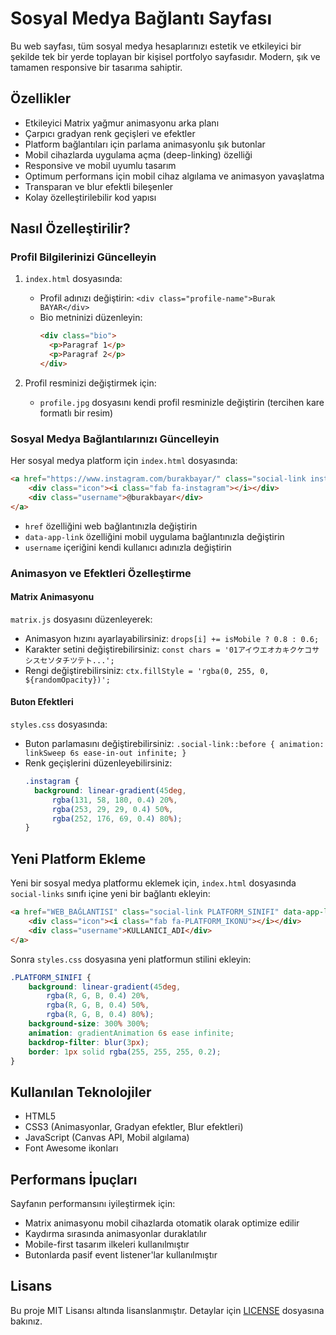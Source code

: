 # Sosyal Medya Bağlantı Sayfası

Bu web sayfası, tüm sosyal medya hesaplarınızı estetik ve etkileyici bir şekilde tek bir yerde toplayan bir kişisel portfolyo sayfasıdır. Modern, şık ve tamamen responsive bir tasarıma sahiptir.


## Özellikler

- Etkileyici Matrix yağmur animasyonu arka planı
- Çarpıcı gradyan renk geçişleri ve efektler
- Platform bağlantıları için parlama animasyonlu şık butonlar
- Mobil cihazlarda uygulama açma (deep-linking) özelliği
- Responsive ve mobil uyumlu tasarım
- Optimum performans için mobil cihaz algılama ve animasyon yavaşlatma
- Transparan ve blur efektli bileşenler
- Kolay özelleştirilebilir kod yapısı

## Nasıl Özelleştirilir?

### Profil Bilgilerinizi Güncelleyin

1. `index.html` dosyasında:
   - Profil adınızı değiştirin: `<div class="profile-name">Burak BAYAR</div>`
   - Bio metninizi düzenleyin: 
     ```html
     <div class="bio">
       <p>Paragraf 1</p>
       <p>Paragraf 2</p>
     </div>
     ```

2. Profil resminizi değiştirmek için:
   - `profile.jpg` dosyasını kendi profil resminizle değiştirin (tercihen kare formatlı bir resim)

### Sosyal Medya Bağlantılarınızı Güncelleyin

Her sosyal medya platform için `index.html` dosyasında:

```html
<a href="https://www.instagram.com/burakbayar/" class="social-link instagram" data-app-link="instagram://user?username=burakbayar">
    <div class="icon"><i class="fab fa-instagram"></i></div>
    <div class="username">@burakbayar</div>
</a>
```

- `href` özelliğini web bağlantınızla değiştirin
- `data-app-link` özelliğini mobil uygulama bağlantınızla değiştirin
- `username` içeriğini kendi kullanıcı adınızla değiştirin

### Animasyon ve Efektleri Özelleştirme

#### Matrix Animasyonu

`matrix.js` dosyasını düzenleyerek:

- Animasyon hızını ayarlayabilirsiniz: `drops[i] += isMobile ? 0.8 : 0.6;`
- Karakter setini değiştirebilirsiniz: `const chars = '01アイウエオカキクケコサシスセソタチツテト...';`
- Rengi değiştirebilirsiniz: `ctx.fillStyle = 'rgba(0, 255, 0, ${randomOpacity})';`

#### Buton Efektleri

`styles.css` dosyasında:

- Buton parlamasını değiştirebilirsiniz: `.social-link::before { animation: linkSweep 6s ease-in-out infinite; }`
- Renk geçişlerini düzenleyebilirsiniz: 
  ```css
  .instagram {
    background: linear-gradient(45deg, 
        rgba(131, 58, 180, 0.4) 20%, 
        rgba(253, 29, 29, 0.4) 50%, 
        rgba(252, 176, 69, 0.4) 80%);
  }
  ```

## Yeni Platform Ekleme

Yeni bir sosyal medya platformu eklemek için, `index.html` dosyasında `social-links` sınıfı içine yeni bir bağlantı ekleyin:

```html
<a href="WEB_BAĞLANTISI" class="social-link PLATFORM_SINIFI" data-app-link="UYGULAMA_BAĞLANTISI">
    <div class="icon"><i class="fab fa-PLATFORM_IKONU"></i></div>
    <div class="username">KULLANICI_ADI</div>
</a>
```

Sonra `styles.css` dosyasına yeni platformun stilini ekleyin:

```css
.PLATFORM_SINIFI {
    background: linear-gradient(45deg, 
        rgba(R, G, B, 0.4) 20%, 
        rgba(R, G, B, 0.4) 50%, 
        rgba(R, G, B, 0.4) 80%);
    background-size: 300% 300%;
    animation: gradientAnimation 6s ease infinite;
    backdrop-filter: blur(3px);
    border: 1px solid rgba(255, 255, 255, 0.2);
}
```

## Kullanılan Teknolojiler

- HTML5
- CSS3 (Animasyonlar, Gradyan efektler, Blur efektleri)
- JavaScript (Canvas API, Mobil algılama)
- Font Awesome ikonları

## Performans İpuçları

Sayfanın performansını iyileştirmek için:

- Matrix animasyonu mobil cihazlarda otomatik olarak optimize edilir
- Kaydırma sırasında animasyonlar duraklatılır
- Mobile-first tasarım ilkeleri kullanılmıştır
- Butonlarda pasif event listener'lar kullanılmıştır

## Lisans

Bu proje MIT Lisansı altında lisanslanmıştır. Detaylar için [LICENSE](LICENSE) dosyasına bakınız. 
